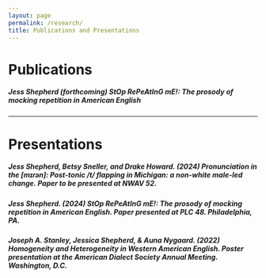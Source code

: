 ```yaml
---
layout: page
permalink: /research/
title: Publications and Presentations
---
```

# Publications

##### Jess Shepherd (forthcoming) *StOp RePeAtInG mE!: The prosody of mocking repetition in American English​*

*************

# Presentations

##### **Jess Shepherd**, Betsy Sneller, and Drake Howard. (2024) *Pronunciation in the [mɪɾən]: Post-tonic /t/ flapping in Michigan: a non-white male-led change.* Paper to be presented at NWAV 52.

##### **Jess Shepherd.** (2024) *StOp RePeAtInG mE!: The prosody of mocking repetition in American English.* Paper presented at PLC 48. Philadelphia, PA.

##### Joseph A. Stanley, **Jessica Shepherd**, & Auna Nygaard. (2022) *Homogeneity and Heterogeneity in Western American English.* Poster presentation at the American Dialect Society Annual Meeting. Washington, D.C.